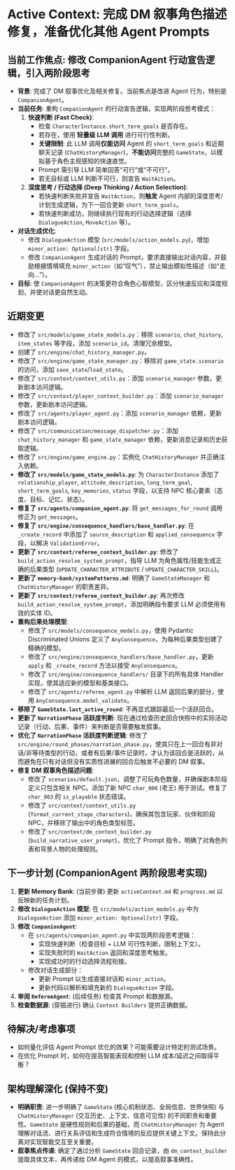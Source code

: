 # Active Context: 完成 DM 叙事角色描述修复，准备优化其他 Agent Prompts

## 当前工作焦点: 修改 CompanionAgent 行动宣告逻辑，引入两阶段思考

*   **背景**: 完成了 DM 叙事优化及相关修复。当前焦点是改进 Agent 行为，特别是 `CompanionAgent`。
*   **当前任务**: 重构 `CompanionAgent` 的行动宣告逻辑，实现两阶段思考模式：
    1.  **快速判断 (Fast Check)**:
        *   检查 `CharacterInstance.short_term_goals` 是否存在。
        *   若存在，使用 **轻量级 LLM 调用** 进行可行性判断。
        *   **关键限制**: 此 LLM 调用**仅能访问** Agent 的 `short_term_goals` 和近期聊天记录 (`ChatHistoryManager`)，**不能访问**完整的 `GameState`，以模拟基于角色主观感知的快速直觉。
        *   Prompt 需引导 LLM 简单回答“可行”或“不可行”。
        *   若无目标或 LLM 判断不可行，则宣告 `WaitAction`。
    2.  **深度思考 / 行动选择 (Deep Thinking / Action Selection)**:
        *   若快速判断失败并宣告 `WaitAction`，则**触发** Agent 内部的深度思考/计划生成逻辑，为下一回合更新 `short_term_goals`。
        *   若快速判断成功，则继续执行现有的行动选择逻辑（选择 `DialogueAction`, `MoveAction` 等）。
*   **对话生成优化**:
    *   修改 `DialogueAction` 模型 (`src/models/action_models.py`)，增加 `minor_action: Optional[str]` 字段。
    *   修改 `CompanionAgent` 生成对话的 Prompt，要求直接输出对话内容，并鼓励根据情境填充 `minor_action`（如“叹气”），禁止输出模拟性描述（如“走向...”）。
*   **目标**: 使 `CompanionAgent` 的决策更符合角色心智模型，区分快速反应和深度规划，并使对话更自然生动。

## 近期变更

*   修改了 `src/models/game_state_models.py`：移除 `scenario`, `chat_history`, `item_states` 等字段，添加 `scenario_id`。清理冗余模型。
*   创建了 `src/engine/chat_history_manager.py`。
*   修改了 `src/engine/game_state_manager.py`：移除对 `game_state.scenario` 的访问，添加 `save_state`/`load_state`。
*   修改了 `src/context/context_utils.py`：添加 `scenario_manager` 参数，更新剧本访问逻辑。
*   修改了 `src/context/player_context_builder.py`：添加 `scenario_manager` 参数，更新剧本访问逻辑。
*   修改了 `src/agents/player_agent.py`：添加 `scenario_manager` 依赖，更新剧本访问逻辑。
*   修改了 `src/communication/message_dispatcher.py`：添加 `chat_history_manager` 和 `game_state_manager` 依赖，更新消息记录和历史获取逻辑。
*   修改了 `src/engine/game_engine.py`：实例化 `ChatHistoryManager` 并正确注入依赖。
*   **修改了 `src/models/game_state_models.py`**: 为 `CharacterInstance` 添加了 `relationship_player`, `attitude_description`, `long_term_goal`, `short_term_goals`, `key_memories`, `status` 字段，以支持 NPC 核心要素（态度、目标、记忆、状态）。
*   **修复了 `src/agents/companion_agent.py`**: 将 `get_messages_for_round` 调用修正为 `get_messages`。
*   **修复了 `src/engine/consequence_handlers/base_handler.py`**: 在 `_create_record` 中添加了 `source_description` 和 `applied_consequence` 字段，以解决 `ValidationError`。
*   **更新了 `src/context/referee_context_builder.py`**: 修改了 `build_action_resolve_system_prompt`，指导 LLM 为角色属性/技能生成正确的后果类型 (`UPDATE_CHARACTER_ATTRIBUTE` / `UPDATE_CHARACTER_SKILL`)。
*   **更新了 `memory-bank/systemPatterns.md`**: 明确了 `GameStateManager` 和 `ChatHistoryManager` 的职责差异。
*   **更新了 `src/context/referee_context_builder.py`**: 再次修改 `build_action_resolve_system_prompt`，添加明确指令要求 LLM 必须使用有效的实体 ID。
*   **重构后果处理模型**:
    *   修改了 `src/models/consequence_models.py`，使用 Pydantic Discriminated Unions 定义了 `AnyConsequence`，为每种后果类型创建了精确的模型。
    *   修改了 `src/engine/consequence_handlers/base_handler.py`，更新 `apply` 和 `_create_record` 方法以接受 `AnyConsequence`。
    *   修改了 `src/engine/consequence_handlers/` 目录下的所有具体 Handler 实现，使其适应新的模型和基类接口。
    *   修改了 `src/agents/referee_agent.py` 中解析 LLM 返回后果的部分，使用 `AnyConsequence.model_validate`。
*   **移除了 `GameState.last_active_round`**: 不再显式跟踪最后一个活跃回合。
*   **更新了 `NarrationPhase` 活跃度判断**: 现在通过检查历史回合快照中的实际活动记录（行动、后果、事件）来判断是否需要触发叙事。
*   **优化了 `NarrationPhase` 活跃度判断逻辑**: 修改了 `src/engine/round_phases/narration_phase.py`，使其只在上一回合有非对话/非等待类型的行动，或者有后果/事件记录时，才认为该回合是活跃的，从而避免在只有对话但没有实质性进展的回合后触发不必要的 DM 叙事。
*   **修复 DM 叙事角色描述问题**:
    *   修改了 `scenarios/default.json`，调整了可玩角色数量，并确保剧本阶段定义只包含相关 NPC。添加了新 NPC `char_006` (老王) 用于测试。修复了 `char_003` 的 `is_playable` 状态错误。
    *   修改了 `src/context/context_utils.py` (`format_current_stage_characters`)，确保其包含玩家、伙伴和阶段 NPC，并移除了输出中的角色类型标签。
    *   修改了 `src/context/dm_context_builder.py` (`build_narrative_user_prompt`)，优化了 Prompt 指令，明确了对角色列表和背景人物的处理规则。

## 下一步计划 (CompanionAgent 两阶段思考实现)

1.  **更新 Memory Bank**: (当前步骤) 更新 `activeContext.md` 和 `progress.md` 以反映新的任务计划。
2.  **修改 `DialogueAction` 模型**: 在 `src/models/action_models.py` 中为 `DialogueAction` 添加 `minor_action: Optional[str]` 字段。
3.  **修改 `CompanionAgent`**:
    *   在 `src/agents/companion_agent.py` 中实现两阶段思考逻辑：
        *   实现快速判断（检查目标 + LLM 可行性判断，限制上下文）。
        *   实现失败时的 `WaitAction` 返回和深度思考触发。
        *   实现成功时的行动选择流程衔接。
    *   修改对话生成部分：
        *   更新 Prompt 以生成直接对话和 `minor_action`。
        *   更新代码以解析和填充新的 `DialogueAction` 字段。
4.  **审阅 `RefereeAgent`**: (后续任务) 检查其 Prompt 和数据源。
5.  **检查数据源**: (穿插进行) 确认 `Context Builders` 提供正确数据。

## 待解决/考虑事项

*   如何量化评估 Agent Prompt 优化的效果？可能需要设计特定的测试场景。
*   在优化 Prompt 时，如何在提高智能表现和控制 LLM 成本/延迟之间取得平衡？

## 架构理解深化 (保持不变)

*   **明确职责**: 进一步明确了 `GameState` (核心机制状态、全局信息、世界快照) 与 `ChatHistoryManager` (交互历史、上下文、信息可见性) 的不同职责和重要性。`GameState` 是硬性规则和后果的基础，而 `ChatHistoryManager` 为 Agent 理解对话流、进行关系评估和生成符合情境的反应提供关键上下文。保持此分离对实现智能交互至关重要。
*   **叙事焦点传递**: 确定了通过分析 `GameState` 回合记录，由 `dm_context_builder` 提取具体文本，再传递给 DM Agent 的模式，以提高叙事准确性。
